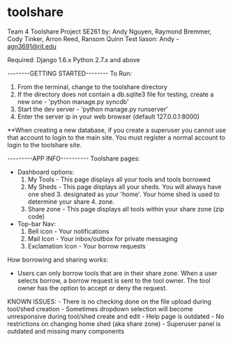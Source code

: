 toolshare
=========

Team 4 Toolshare Project SE261
by: Andy Nguyen, Raymond Bremmer, Cody Tinker, Arron Reed, Ransom Quinn
Test liason: Andy - agn3691@rit.edu

Required:
Django 1.6.x
Python 2.7.x and above

--------GETTING STARTED--------
To Run:
1. From the terminal, change to the toolshare directory
2. If the directory does not contain a db.sqlite3 file for testing, create a new one - 'python manage.py syncdb'
3. Start the dev server - 'python manage.py runserver'
4. Enter the server ip in your web browser (default 127.0.0.1:8000) 

**When creating a new database, if you create a superuser you cannot use that account to login to the main site. You must register a normal account to login to the toolshare site.

---------APP INFO----------
Toolshare pages:
- Dashboard options:	
	1. My Tools - This page displays all your tools and tools borrowed
	2. My Sheds - This page displays all your sheds. You will always have one shed 		3. designated as your 'home'. Your home shed is used to determine your share 		4. zone.
	5. Share zone - This page displays all tools within your share zone (zip code)
- Top-bar Nav:
	1. Bell icon - Your notifications
	2. Mail Icon - Your inbox/outbox for private messaging
	3. Exclamation Icon - Your borrow requests

How borrowing and sharing works:
- Users can only borrow tools that are in their share zone. When a user 	selects borrow, a borrow request is sent to the tool owner. The tool owner has the option to accept or deny the request. 


KNOWN ISSUES:
	- There is no checking done on the file upload during tool/shed creation
	- Sometimes dropdown selection will become unresponsive during tool/shed 		  create and edit
	- Help page is outdated
	- No restrictions on changing home shed (aka share zone)
	- Superuser panel is outdated and missing many components
